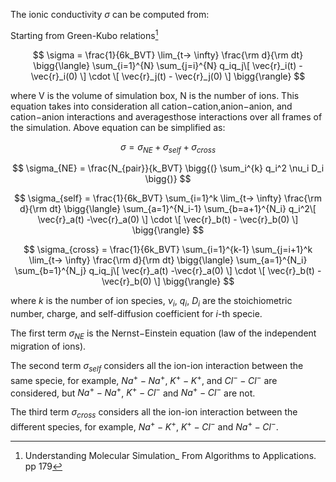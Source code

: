 
The ionic conductivity $\sigma$ can be computed from:


Starting from Green-Kubo relations[^1]

$$
\sigma = \frac{1}{6k_BVT} \lim_{t-> \infty} \frac{\rm d}{\rm dt} \bigg{\langle} \sum_{i=1}^{N}  \sum_{j=i}^{N}  q_iq_j\[ \vec{r}_i(t) -\vec{r}_i(0) \] \cdot \[ \vec{r}_j(t) - \vec{r}_j(0) \] \bigg{\rangle}
$$

where V is the volume of simulation box, N is the number of ions. This equation takes into consideration all cation−cation,anion−anion, and cation−anion interactions and averagesthose interactions over all frames of the simulation.
Above equation can be simplified as:

$$
\sigma = \sigma_{NE} + \sigma_{self} + \sigma_{cross}
$$

$$
\sigma_{NE} = \frac{N_{pair}}{k_BVT} \bigg{(} \sum_i^{k} q_i^2 \nu_i D_i \bigg{)} 
$$

$$
\sigma_{self} = \frac{1}{6k_BVT} \sum_{i=1}^k \lim_{t-> \infty} \frac{\rm d}{\rm dt} \bigg{\langle}   \sum_{a=1}^{N_i-1}  \sum_{b=a+1}^{N_i}  q_i^2\[ \vec{r}_a(t) -\vec{r}_a(0) \] \cdot \[ \vec{r}_b(t) - \vec{r}_b(0) \]  \bigg{\rangle} 
$$

$$
\sigma_{cross} = \frac{1}{6k_BVT} \sum_{i=1}^{k-1} \sum_{j=i+1}^k \lim_{t-> \infty} \frac{\rm d}{\rm dt} \bigg{\langle}   \sum_{a=1}^{N_i}  \sum_{b=1}^{N_j}  q_iq_j\[ \vec{r}_a(t) -\vec{r}_a(0) \] \cdot \[ \vec{r}_b(t) - \vec{r}_b(0) \]  \bigg{\rangle} 
$$

where $k$ is the number of ion species, $\nu_i$, $q_i$, $D_i$ are the stoichiometric number, charge, and self-diffusion coefficient for $i$-th specie. 

The first term $\sigma_{NE}$ is the Nernst−Einstein equation (law of the independent migration of ions). 

The second term $\sigma_{self}$ considers all the ion-ion interaction between the same specie, for example, $Na^+ - Na^+$,  $K^+ - K^+$, and $Cl^- - Cl^-$ are considered, but $Na^+ - Na^+$, $K^+ - Cl^-$ and $Na^+ - Cl^-$ are not. 

The third term $\sigma_{cross}$ considers all the ion-ion interaction between the different species, for example, $Na^+ - K^+$, $K^+ - Cl^-$ and $Na^+ - Cl^-$.

[^1]:Understanding Molecular Simulation_ From Algorithms to Applications. pp 179
 
